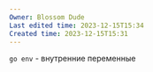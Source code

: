 ```yaml
---
Owner: Blossom Dude
Last edited time: 2023-12-15T15:34
Created time: 2023-12-15T15:31
---
```

`go env` - внутренние переменные